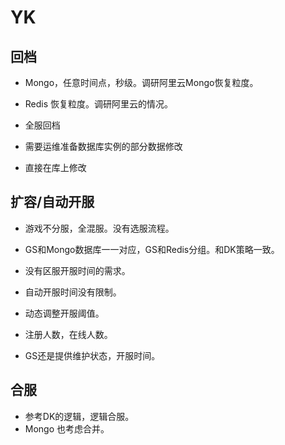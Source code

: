 # YK

## 回档

* Mongo，任意时间点，秒级。调研阿里云Mongo恢复粒度。
* Redis 恢复粒度。调研阿里云的情况。

* 全服回档
* 需要运维准备数据库实例的部分数据修改
* 直接在库上修改

## 扩容/自动开服

* 游戏不分服，全混服。没有选服流程。
* GS和Mongo数据库一一对应，GS和Redis分组。和DK策略一致。

* 没有区服开服时间的需求。
* 自动开服时间没有限制。
* 动态调整开服阈值。
* 注册人数，在线人数。
* GS还是提供维护状态，开服时间。

## 合服

* 参考DK的逻辑，逻辑合服。
* Mongo 也考虑合并。
